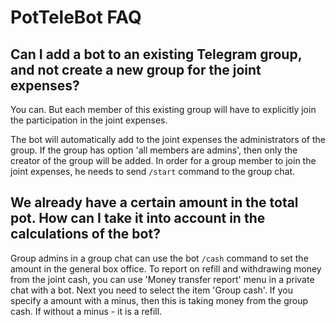 # PotTeleBot FAQ

## Can I add a bot to an existing Telegram group, and not create a new group for the joint expenses?

You can. But each member of this existing group will have to explicitly join the participation in the joint expenses.

The bot will automatically add to the joint expenses the administrators of the group. If the group has option 'all members are admins', then only the creator of the group will be added. In order for a group member to join the joint expenses, he needs to send `/start` command to the group chat.

## We already have a certain amount in the total pot. How can I take it into account in the calculations of the bot?

Group admins in a group chat can use the bot `/cash` command to set the amount in the general box office. To report on refill and withdrawing money from the joint cash, you can use 'Money transfer report' menu in a private chat with a bot. Next you need to select the item 'Group cash'. If you specify a amount with a minus, then this is taking money from the group cash. If without a minus - it is a refill.
